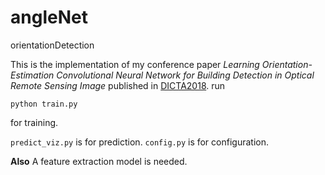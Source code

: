 # angleNet
orientationDetection

This is the implementation of my conference paper *Learning Orientation-Estimation Convolutional Neural Network for Building Detection in Optical Remote Sensing Image*
published in [DICTA2018](https://dicta2018.org).
run
```
python train.py
```
for training.

`predict_viz.py` is for prediction.
`config.py` is for configuration.

**Also**
A feature extraction model is needed.
